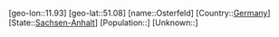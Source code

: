﻿---
location: [51.08,11.93]
type: City
tags:
- geo/City


SpocWebEntityId: 33171
isDeleted: false
confidential: public

---
[geo-lon::11.93]
[geo-lat::51.08]
[name::Osterfeld]
[Country::[Germany](geo/Continent/Europe/Germany.md)]
[State::[Sachsen-Anhalt](geo/Continent/Europe/Germany/Sachsen-Anhalt.md)]
[Population::]
[Unknown::]

